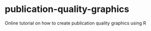 publication-quality-graphics
============================

Online tutorial on how to create publication quality graphics using R
